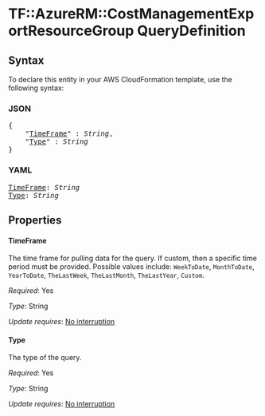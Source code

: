 # TF::AzureRM::CostManagementExportResourceGroup QueryDefinition

## Syntax

To declare this entity in your AWS CloudFormation template, use the following syntax:

### JSON

<pre>
{
    "<a href="#timeframe" title="TimeFrame">TimeFrame</a>" : <i>String</i>,
    "<a href="#type" title="Type">Type</a>" : <i>String</i>
}
</pre>

### YAML

<pre>
<a href="#timeframe" title="TimeFrame">TimeFrame</a>: <i>String</i>
<a href="#type" title="Type">Type</a>: <i>String</i>
</pre>

## Properties

#### TimeFrame

The time frame for pulling data for the query. If custom, then a specific time period must be provided. Possible values include: `WeekToDate`, `MonthToDate`, `YearToDate`, `TheLastWeek`, `TheLastMonth`, `TheLastYear`, `Custom`.

_Required_: Yes

_Type_: String

_Update requires_: [No interruption](https://docs.aws.amazon.com/AWSCloudFormation/latest/UserGuide/using-cfn-updating-stacks-update-behaviors.html#update-no-interrupt)

#### Type

The type of the query.

_Required_: Yes

_Type_: String

_Update requires_: [No interruption](https://docs.aws.amazon.com/AWSCloudFormation/latest/UserGuide/using-cfn-updating-stacks-update-behaviors.html#update-no-interrupt)

